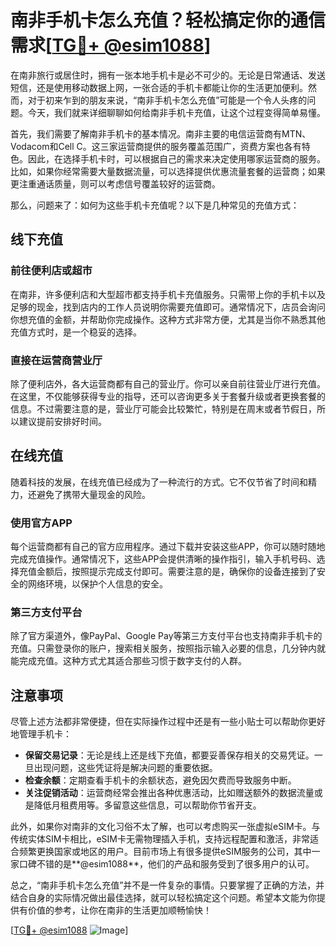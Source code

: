 # 南非手机卡怎么充值？轻松搞定你的通信需求[[TG💪+ @esim1088](https://t.me/s/esim1088)]

在南非旅行或居住时，拥有一张本地手机卡是必不可少的。无论是日常通话、发送短信，还是使用移动数据上网，一张合适的手机卡都能让你的生活更加便利。然而，对于初来乍到的朋友来说，“南非手机卡怎么充值”可能是一个令人头疼的问题。今天，我们就来详细聊聊如何给南非手机卡充值，让这个过程变得简单易懂。

首先，我们需要了解南非手机卡的基本情况。南非主要的电信运营商有MTN、Vodacom和Cell C。这三家运营商提供的服务覆盖范围广，资费方案也各有特色。因此，在选择手机卡时，可以根据自己的需求来决定使用哪家运营商的服务。比如，如果你经常需要大量数据流量，可以选择提供优惠流量套餐的运营商；如果更注重通话质量，则可以考虑信号覆盖较好的运营商。

那么，问题来了：如何为这些手机卡充值呢？以下是几种常见的充值方式：

## 线下充值

### 前往便利店或超市

在南非，许多便利店和大型超市都支持手机卡充值服务。只需带上你的手机卡以及足够的现金，找到店内的工作人员说明你需要充值即可。通常情况下，店员会询问你想充值的金额，并帮助你完成操作。这种方式非常方便，尤其是当你不熟悉其他充值方式时，是一个稳妥的选择。

### 直接在运营商营业厅

除了便利店外，各大运营商都有自己的营业厅。你可以亲自前往营业厅进行充值。在这里，不仅能够获得专业的指导，还可以咨询更多关于套餐升级或者更换套餐的信息。不过需要注意的是，营业厅可能会比较繁忙，特别是在周末或者节假日，所以建议提前安排好时间。

## 在线充值

随着科技的发展，在线充值已经成为了一种流行的方式。它不仅节省了时间和精力，还避免了携带大量现金的风险。

### 使用官方APP

每个运营商都有自己的官方应用程序。通过下载并安装这些APP，你可以随时随地完成充值操作。通常情况下，这些APP会提供清晰的操作指引，输入手机号码、选择充值金额后，按照提示完成支付即可。需要注意的是，确保你的设备连接到了安全的网络环境，以保护个人信息的安全。

### 第三方支付平台

除了官方渠道外，像PayPal、Google Pay等第三方支付平台也支持南非手机卡的充值。只需登录你的账户，搜索相关服务，按照指示输入必要的信息，几分钟内就能完成充值。这种方式尤其适合那些习惯于数字支付的人群。

## 注意事项

尽管上述方法都非常便捷，但在实际操作过程中还是有一些小贴士可以帮助你更好地管理手机卡：

- **保留交易记录**：无论是线上还是线下充值，都要妥善保存相关的交易凭证。一旦出现问题，这些凭证将是解决问题的重要依据。
- **检查余额**：定期查看手机卡的余额状态，避免因欠费而导致服务中断。
- **关注促销活动**：运营商经常会推出各种优惠活动，比如赠送额外的数据流量或是降低月租费用等。多留意这些信息，可以帮助你节省开支。

此外，如果你对南非的文化习俗不太了解，也可以考虑购买一张虚拟eSIM卡。与传统实体SIM卡相比，eSIM卡无需物理插入手机，支持远程配置和激活，非常适合频繁更换国家或地区的用户。目前市场上有很多提供eSIM服务的公司，其中一家口碑不错的是**@esim1088**，他们的产品和服务受到了很多用户的认可。

总之，“南非手机卡怎么充值”并不是一件复杂的事情。只要掌握了正确的方法，并结合自身的实际情况做出最佳选择，就可以轻松搞定这个问题。希望本文能为你提供有价值的参考，让你在南非的生活更加顺畅愉快！

[[TG💪+ @esim1088](https://t.me/s/esim1088) ![Image](https://i.postimg.cc/4NQfJmqS/Snipaste-2025-05-13-00-14-12.png)]